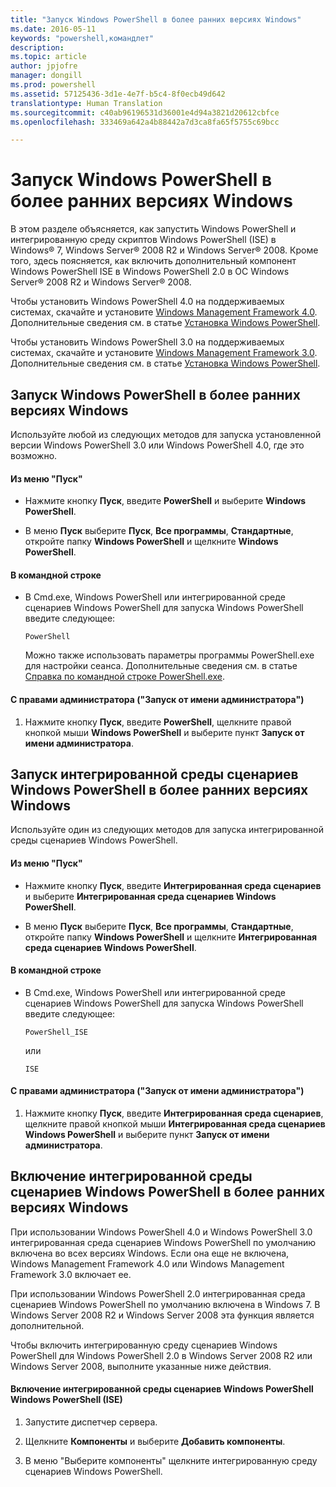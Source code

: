 ```yaml
---
title: "Запуск Windows PowerShell в более ранних версиях Windows"
ms.date: 2016-05-11
keywords: "powershell,командлет"
description: 
ms.topic: article
author: jpjofre
manager: dongill
ms.prod: powershell
ms.assetid: 57125436-3d1e-4e7f-b5c4-8f0ecb49d642
translationtype: Human Translation
ms.sourcegitcommit: c40ab96196531d36001e4d94a3821d20612cbfce
ms.openlocfilehash: 333469a642a4b88442a7d3ca8fa65f5755c69bcc

---
```


# Запуск Windows PowerShell в более ранних версиях Windows
В этом разделе объясняется, как запустить Windows PowerShell и интегрированную среду скриптов Windows PowerShell (ISE) в Windows® 7, Windows Server® 2008 R2 и Windows Server® 2008. Кроме того, здесь поясняется, как включить дополнительный компонент Windows PowerShell ISE в Windows PowerShell 2.0 в ОС Windows Server® 2008 R2 и Windows Server® 2008.

Чтобы установить Windows PowerShell 4.0 на поддерживаемых системах, скачайте и установите [Windows Management Framework 4.0](http://go.microsoft.com/fwlink/?LinkID=293881). Дополнительные сведения см. в статье [Установка Windows PowerShell](Installing-Windows-PowerShell.md).

Чтобы установить Windows PowerShell 3.0 на поддерживаемых системах, скачайте и установите [Windows Management Framework 3.0](http://go.microsoft.com/fwlink/?LinkID=240290). Дополнительные сведения см. в статье [Установка Windows PowerShell](Installing-Windows-PowerShell.md).

## Запуск Windows PowerShell в более ранних версиях Windows
Используйте любой из следующих методов для запуска установленной версии Windows PowerShell 3.0 или Windows PowerShell 4.0, где это возможно.

#### Из меню "Пуск"

-   Нажмите кнопку **Пуск**, введите **PowerShell** и выберите **Windows PowerShell**.

-   В меню **Пуск** выберите **Пуск**, **Все программы**, **Стандартные**, откройте папку **Windows PowerShell** и щелкните **Windows PowerShell**.

#### В командной строке

-   В Cmd.exe, Windows PowerShell или интегрированной среде сценариев Windows PowerShell для запуска Windows PowerShell введите следующее:

    ```
    PowerShell
    ```

    Можно также использовать параметры программы PowerShell.exe для настройки сеанса. Дополнительные сведения см. в статье [Справка по командной строке PowerShell.exe](../core-powershell/console/PowerShell.exe-Command-Line-Help.md).

#### С правами администратора ("Запуск от имени администратора")

1.  Нажмите кнопку **Пуск**, введите **PowerShell**, щелкните правой кнопкой мыши **Windows PowerShell** и выберите пункт **Запуск от имени администратора**.

## Запуск интегрированной среды сценариев Windows PowerShell в более ранних версиях Windows
Используйте один из следующих методов для запуска интегрированной среды сценариев Windows PowerShell.

#### Из меню "Пуск"

-   Нажмите кнопку **Пуск**, введите **Интегрированная среда сценариев** и выберите **Интегрированная среда сценариев Windows PowerShell**.

-   В меню **Пуск** выберите **Пуск**, **Все программы**, **Стандартные**, откройте папку **Windows PowerShell** и щелкните **Интегрированная среда сценариев Windows PowerShell**.

#### В командной строке

-   В Cmd.exe, Windows PowerShell или интегрированной среде сценариев Windows PowerShell для запуска Windows PowerShell введите следующее:

    ```
    PowerShell_ISE
    ```

    или

    ```
    ISE
    ```

#### С правами администратора ("Запуск от имени администратора")

1.  Нажмите кнопку **Пуск**, введите **Интегрированная среда сценариев**, щелкните правой кнопкой мыши **Интегрированная среда сценариев Windows PowerShell** и выберите пункт **Запуск от имени администратора**.

## Включение интегрированной среды сценариев Windows PowerShell в более ранних версиях Windows
При использовании Windows PowerShell 4.0 и Windows PowerShell 3.0 интегрированная среда сценариев Windows PowerShell по умолчанию включена во всех версиях Windows. Если она еще не включена, Windows Management Framework 4.0 или Windows Management Framework 3.0 включает ее.

При использовании Windows PowerShell 2.0 интегрированная среда сценариев Windows PowerShell по умолчанию включена в Windows 7. В Windows Server 2008 R2 и Windows Server 2008 эта функция является дополнительной.

Чтобы включить интегрированную среду сценариев Windows PowerShell для Windows PowerShell 2.0 в Windows Server 2008 R2 или Windows Server 2008, выполните указанные ниже действия.

#### Включение интегрированной среды сценариев Windows PowerShell Windows PowerShell (ISE)

1.  Запустите диспетчер сервера.

2.  Щелкните **Компоненты** и выберите **Добавить компоненты**.

3.  В меню "Выберите компоненты" щелкните интегрированную среду сценариев Windows PowerShell.




<!--HONumber=Oct16_HO2-->


